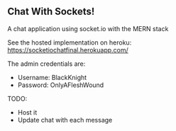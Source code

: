## Chat With Sockets! 

A chat application using socket.io with the MERN stack

See the hosted implementation on heroku:
https://socketiochatfinal.herokuapp.com/

The admin credentials are:
 - Username: BlackKnight
 - Password: OnlyAFleshWound

TODO:
 - Host it
 - Update chat with each message
